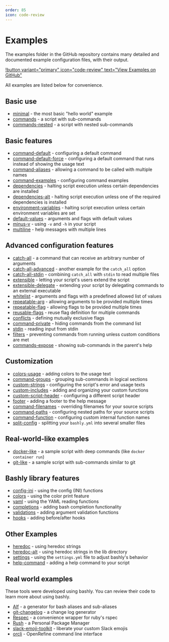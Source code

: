 ```yaml
---
order: 85
icon: code-review
---
```


# Examples

The examples folder in the GitHub repository contains many detailed and
documented example configuration files, with their output.

[!button variant="primary" icon="code-review" text="View Examples on GitHub"](https://github.com/DannyBen/bashly/tree/master/examples#readme)

All examples are listed below for convenience.

<!-- EXAMPLES INDEX -->
## Basic use

- [minimal](https://github.com/DannyBen/bashly/tree/master/examples/minimal#readme) - the most basic "hello world" example
- [commands](https://github.com/DannyBen/bashly/tree/master/examples/commands#readme) - a script with sub-commands
- [commands-nested](https://github.com/DannyBen/bashly/tree/master/examples/commands-nested#readme) - a script with nested sub-commands

## Basic features

- [command-default](https://github.com/DannyBen/bashly/tree/master/examples/command-default#readme) - configuring a default command
- [command-default-force](https://github.com/DannyBen/bashly/tree/master/examples/command-default-force#readme) - configuring a default command that runs instead of showing the usage text
- [command-aliases](https://github.com/DannyBen/bashly/tree/master/examples/command-aliases#readme) - allowing a command to be called with multiple names
- [command-examples](https://github.com/DannyBen/bashly/tree/master/examples/command-examples#readme) - configuring command examples
- [dependencies](https://github.com/DannyBen/bashly/tree/master/examples/dependencies#readme) - halting script execution unless certain dependencies are installed
- [dependencies-alt](https://github.com/DannyBen/bashly/tree/master/examples/dependencies-alt#readme) - halting script execution unless one of the required dependencies is installed
- [environment-variables](https://github.com/DannyBen/bashly/tree/master/examples/environment-variables#readme) - halting script execution unless certain environment variables are set
- [default-values](https://github.com/DannyBen/bashly/tree/master/examples/default-values#readme) - arguments and flags with default values
- [minus-v](https://github.com/DannyBen/bashly/tree/master/examples/minus-v#readme) - using `-v` and `-h` in your script
- [multiline](https://github.com/DannyBen/bashly/tree/master/examples/multiline#readme) - help messages with multiple lines

## Advanced configuration features

- [catch-all](https://github.com/DannyBen/bashly/tree/master/examples/catch-all#readme) - a command that can receive an arbitrary number of arguments
- [catch-all-advanced](https://github.com/DannyBen/bashly/tree/master/examples/catch-all-advanced#readme) - another example for the `catch_all` option
- [catch-all-stdin](https://github.com/DannyBen/bashly/tree/master/examples/catch-all-stdin#readme) - combining `catch_all` with `stdin` to read multiple files
- [extensible](https://github.com/DannyBen/bashly/tree/master/examples/extensible#readme) - letting your script's users extend the script
- [extensible-delegate](https://github.com/DannyBen/bashly/tree/master/examples/extensible-delegate#readme) - extending your script by delegating commands to an external executable
- [whitelist](https://github.com/DannyBen/bashly/tree/master/examples/whitelist#readme) - arguments and flags with a predefined allowed list of values
- [repeatable-arg](https://github.com/DannyBen/bashly/tree/master/examples/repeatable-arg#readme) - allowing arguments to be provided multiple times
- [repeatable-flag](https://github.com/DannyBen/bashly/tree/master/examples/repeatable-flag#readme) - allowing flags to be provided multiple times
- [reusable-flags](https://github.com/DannyBen/bashly/tree/master/examples/reusable-flags#readme) - reuse flag definition for multiple commands
- [conflicts](https://github.com/DannyBen/bashly/tree/master/examples/conflicts#readme) - defining mutually exclusive flags
- [command-private](https://github.com/DannyBen/bashly/tree/master/examples/command-private#readme) - hiding commands from the command list
- [stdin](https://github.com/DannyBen/bashly/tree/master/examples/stdin#readme) - reading input from stdin
- [filters](https://github.com/DannyBen/bashly/tree/master/examples/filters#readme) - preventing commands from running unless custom conditions are met
- [commands-expose](https://github.com/DannyBen/bashly/tree/master/examples/commands-expose#readme) - showing sub-commands in the parent's help

## Customization

- [colors-usage](https://github.com/DannyBen/bashly/tree/master/examples/colors-usage#readme) - adding colors to the usage text
- [command-groups](https://github.com/DannyBen/bashly/tree/master/examples/command-groups#readme) - grouping sub-commands in logical sections
- [custom-strings](https://github.com/DannyBen/bashly/tree/master/examples/custom-strings#readme) - configuring the script's error and usage texts
- [custom-includes](https://github.com/DannyBen/bashly/tree/master/examples/custom-includes#readme) - adding and organizing your custom functions
- [custom-script-header](https://github.com/DannyBen/bashly/tree/master/examples/custom-script-header#readme) - configuring a different script header
- [footer](https://github.com/DannyBen/bashly/tree/master/examples/footer#readme) - adding a footer to the help message
- [command-filenames](https://github.com/DannyBen/bashly/tree/master/examples/command-filenames#readme) - overriding filenames for your source scripts
- [command-paths](https://github.com/DannyBen/bashly/tree/master/examples/command-paths#readme) - configuring nested paths for your source scripts
- [command-function](https://github.com/DannyBen/bashly/tree/master/examples/command-function#readme) - configuring custom internal function names
- [split-config](https://github.com/DannyBen/bashly/tree/master/examples/split-config#readme) - splitting your `bashly.yml` into several smaller files

## Real-world-like examples

- [docker-like](https://github.com/DannyBen/bashly/tree/master/examples/docker-like#readme) - a sample script with deep commands (like `docker container run`)
- [git-like](https://github.com/DannyBen/bashly/tree/master/examples/git-like#readme) - a sample script with sub-commands similar to git

## Bashly library features

- [config-ini](https://github.com/DannyBen/bashly/tree/master/examples/config-ini#readme) - using the config (INI) functions
- [colors](https://github.com/DannyBen/bashly/tree/master/examples/colors#readme) - using the color print feature
- [yaml](https://github.com/DannyBen/bashly/tree/master/examples/yaml#readme) - using the YAML reading functions
- [completions](https://github.com/DannyBen/bashly/tree/master/examples/completions#readme) - adding bash completion functionality
- [validations](https://github.com/DannyBen/bashly/tree/master/examples/validations#readme) - adding argument validation functions
- [hooks](https://github.com/DannyBen/bashly/tree/master/examples/hooks#readme) - adding before/after hooks

## Other Examples

- [heredoc](https://github.com/DannyBen/bashly/tree/master/examples/heredoc#readme) - using heredoc strings
- [heredoc-alt](https://github.com/DannyBen/bashly/tree/master/examples/heredoc-alt#readme) - using heredoc strings in the lib directory
- [settings](https://github.com/DannyBen/bashly/tree/master/examples/settings#readme) - using the `settings.yml` file to adjust bashly's behavior
- [help-command](https://github.com/DannyBen/bashly/tree/master/examples/help-command#readme) - adding a help command to your script

<!-- EXAMPLES INDEX -->


## Real world examples

These tools were developed using bashly. You can review their code to learn more about using bashly.

- [Alf][alf] - a generator for bash aliases and sub-aliases
- [git-changelog][git-changelog] - a change log generator
- [Respec][respec] - a convenience wrapper for ruby's rspec
- [Rush][rush] - a Personal Package Manager
- [slack-emoji-toolkit][slack-emoji-toolkit] - liberate your custom Slack emojis
- [orcli][orcli] - OpenRefine command line interface

[alf]: https://github.com/DannyBen/alf
[git-changelog]: https://github.com/DannyBen/git-changelog
[respec]: https://github.com/DannyBen/respec
[rush]: https://github.com/DannyBen/rush-cli
[slack-emoji-toolkit]: https://github.com/wilhelm-murdoch/slack-emoji-toolkit
[orcli]: https://github.com/opencultureconsulting/orcli
